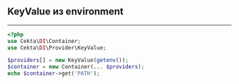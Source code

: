 ## KeyValue из environment
---
```php
<?php
use Cekta\DI\Container;
use Cekta\DI\Provider\KeyValue;

$providers[] = new KeyValue(getenv());
$container = new Container(... $providers);
echo $container->get('PATH');
```
